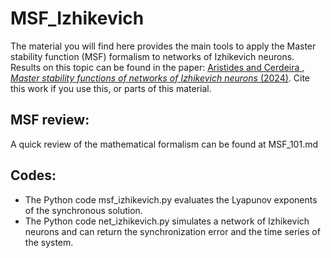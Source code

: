 # MSF_Izhikevich

The material you will find here provides the main tools to apply the Master stability function (MSF) formalism to networks of Izhikevich neurons. 
Results on this topic can be found in the paper: [Aristides and Cerdeira , *Master stability functions of networks of Izhikevich neurons* (2024)](https://doi.org/10.1103/PhysRevE.109.044213).
Cite this work if you use this, or parts of this material.

## MSF review: 
A quick review of the mathematical formalism can be found at MSF_101.md

## Codes: 
- The Python code msf_izhikevich.py evaluates the Lyapunov exponents of the synchronous solution.
- The Python code net_izhikevich.py simulates a network of Izhikevich neurons and can return the synchronization error and the time series of the system.


